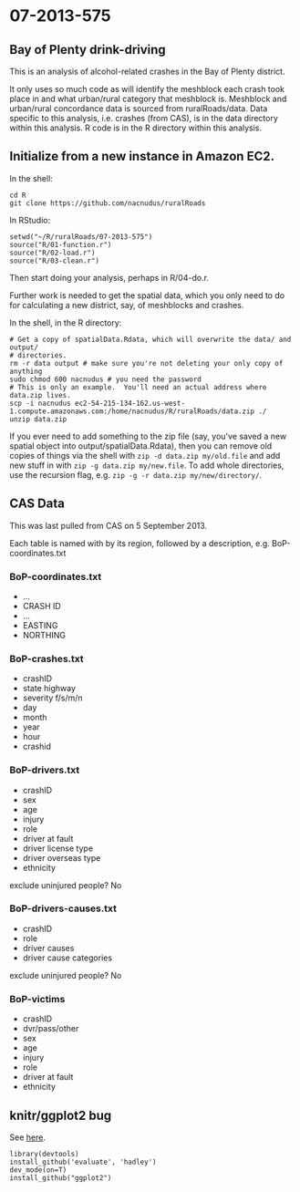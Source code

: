 07-2013-575
===========
Bay of Plenty drink-driving
---------------------------

This is an analysis of alcohol-related crashes in the Bay of Plenty district.

It only uses so much code as will identify the meshblock each crash took place in and what urban/rural category that meshblock is.  Meshblock and urban/rural concordance data is sourced from ruralRoads/data.  Data specific to this analysis, i.e. crashes (from CAS), is in the data directory within this analysis.  R code is in the R directory within this analysis.

Initialize from a new instance in Amazon EC2.
---------------------------------------------

In the shell:
```
cd R
git clone https://github.com/nacnudus/ruralRoads
```

In RStudio:
```
setwd("~/R/ruralRoads/07-2013-575")
source("R/01-function.r")
source("R/02-load.r")
source("R/03-clean.r")
```
Then start doing your analysis, perhaps in R/04-do.r.

Further work is needed to get the spatial data, which you only need to do for calculating a new district, say, of meshblocks and crashes.

In the shell, in the R directory:
```
# Get a copy of spatialData.Rdata, which will overwrite the data/ and output/
# directories.
rm -r data output # make sure you're not deleting your only copy of anything
sudo chmod 600 nacnudus # you need the password
# This is only an example.  You'll need an actual address where data.zip lives.
scp -i nacnudus ec2-54-215-134-162.us-west-1.compute.amazonaws.com:/home/nacnudus/R/ruralRoads/data.zip ./
unzip data.zip
```

If you ever need to add something to the zip file (say, you've saved a new spatial object into output/spatialData.Rdata), then you can remove old copies of things via the shell with `zip -d data.zip my/old.file` and add new stuff in with `zip -g data.zip my/new.file`.  To add whole directories, use the recursion flag, e.g. `zip -g -r data.zip my/new/directory/`.


CAS Data
--------
This was last pulled from CAS on 5 September 2013.

Each table is named with by its region, followed by a description, e.g. BoP-coordinates.txt

### BoP-coordinates.txt
* ...
* CRASH ID
* ...
* EASTING
* NORTHING

### BoP-crashes.txt
* crashID
* state highway
* severity f/s/m/n
* day
* month
* year
* hour
* crashid

### BoP-drivers.txt
* crashID
* sex
* age
* injury
* role
* driver at fault
* driver license type
* driver overseas type
* ethnicity

exclude uninjured people? No

### BoP-drivers-causes.txt
* crashID
* role
* driver causes
* driver cause categories

exclude uninjured people? No

### BoP-victims
* crashID
* dvr/pass/other
* sex
* age
* injury
* role
* driver at fault
* ethnicity

knitr/ggplot2 bug
-----------------
See [here](https://github.com/hadley/evaluate/pull/26).
```
library(devtools)
install_github('evaluate', 'hadley')
dev_mode(on=T)
install_github("ggplot2")
```
